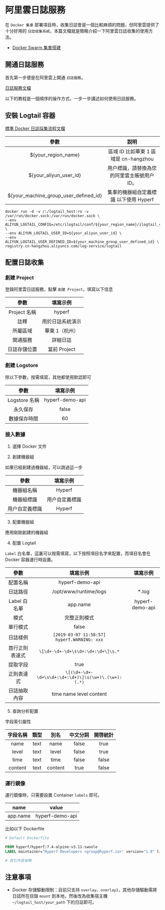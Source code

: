 # 阿里雲日誌服務

在 `Docker 集羣` 部署項目時，收集日誌會是一個比較麻煩的問題，但阿里雲提供了十分好用的 `日誌收集系統`，本篇文檔就是簡略介紹一下阿里雲日誌收集的使用方法。

* [Docker Swarm 集羣搭建](zh-hk/tutorial/docker-swarm.md)

## 開通日誌服務

首先第一步便是在阿里雲上開通 `日誌服務`。

[日誌服務文檔](https://help.aliyun.com/product/28958.html)

以下的教程是一個順序的操作方式，一步一步講述如何使用日誌服務。

## 安裝 Logtail 容器

[標準 Docker 日誌採集流程文檔](https://help.aliyun.com/document_detail/66659.html)

|                 參數                  |                    説明                     |
| :-----------------------------------: | :-----------------------------------------: |
|          ${your_region_name}          |    區域 ID 比如華東 1 區域是 cn-hangzhou    |
|        ${your_aliyun_user_id}         | 用户標識，請替換為您的阿里雲主賬號用户 ID。 |
| ${your_machine_group_user_defined_id} |   集羣的機器組自定義標識 以下使用 Hyperf    |

```
docker run -d -v /:/logtail_host:ro -v /var/run/docker.sock:/var/run/docker.sock \
--env ALIYUN_LOGTAIL_CONFIG=/etc/ilogtail/conf/${your_region_name}/ilogtail_config.json \
--env ALIYUN_LOGTAIL_USER_ID=${your_aliyun_user_id} \
--env ALIYUN_LOGTAIL_USER_DEFINED_ID=${your_machine_group_user_defined_id} \
registry.cn-hangzhou.aliyuncs.com/log-service/logtail
```

## 配置日誌收集

### 創建 Project

登錄阿里雲日誌服務，點擊 `創建 Project`，填寫以下信息

|     參數     |     填寫示例     |
| :----------: | :--------------: |
| Project 名稱 |      hyperf      |
|     註釋     | 用於日誌系統演示 |
|   所屬區域   |  華東 1（杭州）  |
|   開通服務   |     詳細日誌     |
| 日誌存儲位置 |   當前 Project   |

### 創建 Logstore

除以下參數，按需填寫，其他都使用默認即可

|     參數      |    填寫示例     |
| :-----------: | :-------------: |
| Logstore 名稱 | hyperf-demo-api |
|   永久保存    |      false      |
| 數據保存時間  |       60        |

### 接入數據

1. 選擇 Docker 文件

2. 創建機器組

如果已經創建過機器組，可以跳過這一步

|      參數      |    填寫示例    |
| :------------: | :------------: |
|   機器組名稱   |     Hyperf     |
|   機器組標識   | 用户自定義標識 |
| 用户自定義標識 |     Hyperf     |

3. 配置機器組

應用剛剛創建的機器組

4. 配置 Logtail

`Label` 白名單，這裏可以按需填寫，以下按照項目名字來配置，而項目名會在 Docker 容器運行時設置。

|      參數      |                      填寫示例                       |    填寫示例     |
| :------------: | :-------------------------------------------------: | :-------------: |
|    配置名稱    |                   hyperf-demo-api                   |                 |
|    日誌路徑    |                /opt/www/runtime/logs                |      *.log      |
|  Label 白名單  |                      app.name                       | hyperf-demo-api |
|      模式      |                    完整正則模式                     |                 |
|    單行模式    |                        false                        |                 |
|    日誌樣例    |     `[2019-03-07 11:58:57] hyperf.WARNING: xxx`     |                 |
| 首行正則表達式 |         `\[\d+-\d+-\d+\s\d+:\d+:\d+\]\s.*`          |                 |
|    提取字段    |                        true                         |                 |
|   正則表達式   | `\[(\d+-\d+-\d+\s\d+:\d+:\d+)\]\s(\w+)\.(\w+):(.*)` |                 |
|  日誌抽取內容  |               time name level content               |                 |

5. 查詢分析配置

字段索引屬性

| 字段名稱 | 類型  |  別名   | 中文分詞 | 開啓統計 |
| :------: | :---: | :-----: | :------: | :------: |
|   name   | text  |  name   |  false   |   true   |
|  level   | text  |  level  |  false   |   true   |
|   time   | text  |  time   |  false   |  false   |
| content  | text  | content |   true   |  false   |

### 運行鏡像

運行鏡像時，只需要設置 Container `labels` 即可。

|   name   |      value      |
| :------: | :-------------: |
| app.name | hyperf-demo-api |

比如以下 Dockerfile

```Dockerfile
# Default Dockerfile

FROM hyperf/hyperf:7.4-alpine-v3.11-swoole
LABEL maintainer="Hyperf Developers <group@hyperf.io>" version="1.0" license="MIT" app.name="hyperf-demo-api"

# 其它內容省略
```

## 注意事項

- Docker 存儲驅動限制：目前只支持 `overlay`、`overlay2`，其他存儲驅動需將日誌所在目錄 `mount` 到本地，然後改為收集宿主機 `~/logtail_host/your_path` 下的日誌即可。



